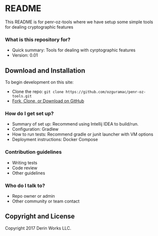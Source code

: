 # README #

This README is for penr-oz-tools where we have setup some simple tools for dealing cryptographic features

### What is this repository for? ###

* Quick summary: Tools for dealing with cyrptographic features
* Version: 0.01

## Download and Installation

To begin development on this site:
* Clone the repo: `git clone https://github.com/ozguramac/penr-oz-tools.git`
* [Fork, Clone, or Download on GitHub](https://github.com/ozguramac/penr-oz-tools)

### How do I get set up? ###

* Summary of set up: Recommend using Intellij IDEA to build/run.
* Configuration: Gradlew
* How to run tests: Recommend gradle or junit launcher with VM options
* Deployment instructions: Docker Compose

### Contribution guidelines ###

* Writing tests
* Code review
* Other guidelines

### Who do I talk to? ###

* Repo owner or admin
* Other community or team contact

## Copyright and License

Copyright 2017 Derin Works LLC.
